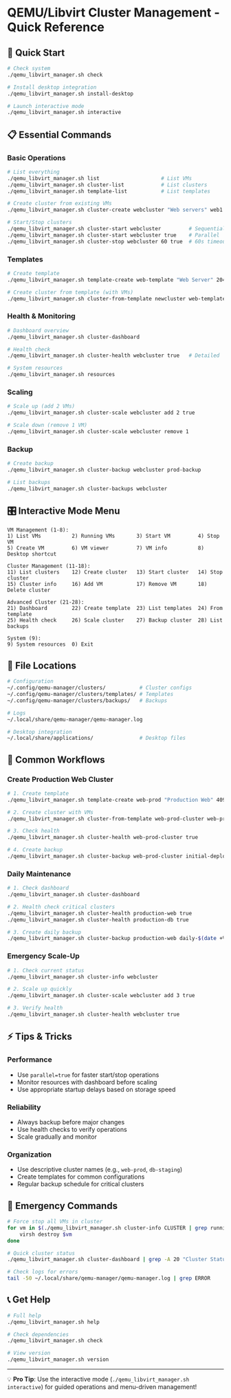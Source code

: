 # QEMU/Libvirt Cluster Management - Quick Reference

## 🚀 Quick Start

```bash
# Check system
./qemu_libvirt_manager.sh check

# Install desktop integration
./qemu_libvirt_manager.sh install-desktop

# Launch interactive mode
./qemu_libvirt_manager.sh interactive
```

## 📋 Essential Commands

### Basic Operations
```bash
# List everything
./qemu_libvirt_manager.sh list                    # List VMs
./qemu_libvirt_manager.sh cluster-list            # List clusters
./qemu_libvirt_manager.sh template-list           # List templates

# Create cluster from existing VMs
./qemu_libvirt_manager.sh cluster-create webcluster "Web servers" web1 web2 web3

# Start/Stop clusters
./qemu_libvirt_manager.sh cluster-start webcluster         # Sequential
./qemu_libvirt_manager.sh cluster-start webcluster true    # Parallel
./qemu_libvirt_manager.sh cluster-stop webcluster 60 true  # 60s timeout, parallel
```

### Templates
```bash
# Create template
./qemu_libvirt_manager.sh template-create web-template "Web Server" 2048 2 20 3

# Create cluster from template (with VMs)
./qemu_libvirt_manager.sh cluster-from-template newcluster web-template true
```

### Health & Monitoring
```bash
# Dashboard overview
./qemu_libvirt_manager.sh cluster-dashboard

# Health check
./qemu_libvirt_manager.sh cluster-health webcluster true   # Detailed

# System resources
./qemu_libvirt_manager.sh resources
```

### Scaling
```bash
# Scale up (add 2 VMs)
./qemu_libvirt_manager.sh cluster-scale webcluster add 2 true

# Scale down (remove 1 VM)
./qemu_libvirt_manager.sh cluster-scale webcluster remove 1
```

### Backup
```bash
# Create backup
./qemu_libvirt_manager.sh cluster-backup webcluster prod-backup

# List backups
./qemu_libvirt_manager.sh cluster-backups webcluster
```

## 🎛️ Interactive Mode Menu

```
VM Management (1-8):
1) List VMs          2) Running VMs       3) Start VM         4) Stop VM
5) Create VM         6) VM viewer         7) VM info          8) Desktop shortcut

Cluster Management (11-18):
11) List clusters    12) Create cluster   13) Start cluster   14) Stop cluster
15) Cluster info     16) Add VM           17) Remove VM       18) Delete cluster

Advanced Cluster (21-28):
21) Dashboard        22) Create template  23) List templates  24) From template
25) Health check     26) Scale cluster    27) Backup cluster  28) List backups

System (9):
9) System resources  0) Exit
```

## 📁 File Locations

```bash
# Configuration
~/.config/qemu-manager/clusters/           # Cluster configs
~/.config/qemu-manager/clusters/templates/ # Templates
~/.config/qemu-manager/clusters/backups/   # Backups

# Logs
~/.local/share/qemu-manager/qemu-manager.log

# Desktop integration
~/.local/share/applications/               # Desktop files
```

## 🔧 Common Workflows

### Create Production Web Cluster
```bash
# 1. Create template
./qemu_libvirt_manager.sh template-create web-prod "Production Web" 4096 4 50 3

# 2. Create cluster with VMs
./qemu_libvirt_manager.sh cluster-from-template web-prod-cluster web-prod true

# 3. Check health
./qemu_libvirt_manager.sh cluster-health web-prod-cluster true

# 4. Create backup
./qemu_libvirt_manager.sh cluster-backup web-prod-cluster initial-deployment
```

### Daily Maintenance
```bash
# 1. Check dashboard
./qemu_libvirt_manager.sh cluster-dashboard

# 2. Health check critical clusters
./qemu_libvirt_manager.sh cluster-health production-web true
./qemu_libvirt_manager.sh cluster-health production-db true

# 3. Create daily backup
./qemu_libvirt_manager.sh cluster-backup production-web daily-$(date +%Y%m%d)
```

### Emergency Scale-Up
```bash
# 1. Check current status
./qemu_libvirt_manager.sh cluster-info webcluster

# 2. Scale up quickly
./qemu_libvirt_manager.sh cluster-scale webcluster add 3 true

# 3. Verify health
./qemu_libvirt_manager.sh cluster-health webcluster true
```

## ⚡ Tips & Tricks

### Performance
- Use `parallel=true` for faster start/stop operations
- Monitor resources with dashboard before scaling
- Use appropriate startup delays based on storage speed

### Reliability
- Always backup before major changes
- Use health checks to verify operations
- Scale gradually and monitor

### Organization
- Use descriptive cluster names (e.g., `web-prod`, `db-staging`)
- Create templates for common configurations
- Regular backup schedule for critical clusters

## 🚨 Emergency Commands

```bash
# Force stop all VMs in cluster
for vm in $(./qemu_libvirt_manager.sh cluster-info CLUSTER | grep running | awk '{print $1}'); do
    virsh destroy $vm
done

# Quick cluster status
./qemu_libvirt_manager.sh cluster-dashboard | grep -A 20 "Cluster Status"

# Check logs for errors
tail -50 ~/.local/share/qemu-manager/qemu-manager.log | grep ERROR
```

## 📞 Get Help

```bash
# Full help
./qemu_libvirt_manager.sh help

# Check dependencies
./qemu_libvirt_manager.sh check

# View version
./qemu_libvirt_manager.sh version
```

---

💡 **Pro Tip**: Use the interactive mode (`./qemu_libvirt_manager.sh interactive`) for guided operations and menu-driven management!